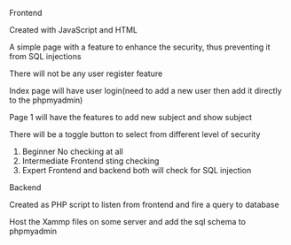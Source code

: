 Frontend

Created with JavaScript and HTML

A simple page with a feature to enhance the security,
thus preventing it from SQL injections

There will not be any user register feature

Index page will have user login(need to add a new user then add 
it directly to the phpmyadmin)

Page 1 will have the features to add new subject and show subject

There will be a toggle button to select from different level of security

1. Beginner
	No checking at all
2. Intermediate
	Frontend sting checking
3. Expert
	Frontend and backend both will check for SQL injection



Backend

Created as PHP script to listen from frontend and
fire a query to database

Host the Xammp files on some server  and add the sql schema
to phpmyadmin